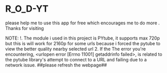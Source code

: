 # R_O_D-YT

please help me to use this app for free which encourages me to do more .
Thanks for visiting

NOTE:
!. The module i used in this project is PYtube, it supports max 720p but this is will work for 2160p for some urls because i forced the pytube to view the better quality nearby selected url
2. If the The error you're encountering, <urlopen error [Errno 11001] getaddrinfo failed>, is related to the pytube library's attempt to connect to a URL and failing due to a network issue.
      ##please refresh the webpage##
